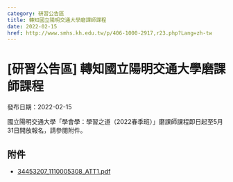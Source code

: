 ```yaml
---
category: 研習公告區
title: 轉知國立陽明交通大學磨課師課程
date: 2022-02-15
href: http://www.smhs.kh.edu.tw/p/406-1000-2917,r23.php?Lang=zh-tw
---
```


# [研習公告區] 轉知國立陽明交通大學磨課師課程

發布日期：2022-02-15

<div><div></div><div>國立陽明交通大學「學會學：學習之道（2022春季班）」磨課師課程即日起至5月31日開放報名，請參閱附件。</div></div>

## 附件

- [34453207_1110005308_ATT1.pdf](https://www.smhs.kh.edu.tw/var/file/0/1000/attach/7/pta_2630_9249211_15478.pdf)
